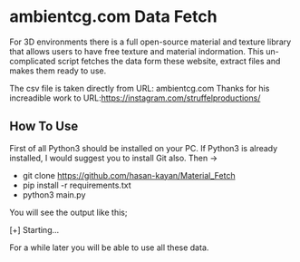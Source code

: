 # ambientcg.com Data Fetch 

For 3D environments there is a full open-source material and texture library that allows users to have free texture and material indormation. This un-complicated script fetches the data form these website, extract files and makes them ready to use. 

The csv file is taken directly from URL: ambientcg.com
Thanks for his increadible work to URL:https://instagram.com/struffelproductions/

## How To Use 

First of all Python3 should be installed on your PC. 
If Python3 is already installed, I would suggest you to install Git also. 
Then -> 

 - git clone https://github.com/hasan-kayan/Material_Fetch
 - pip install -r requirements.txt
- python3 main.py

You will see the output like this;

[+] Starting...

For a while later you will be able to use all these data.